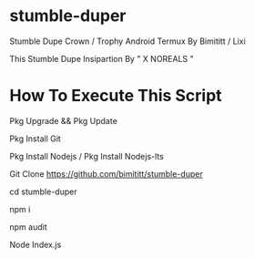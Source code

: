 # stumble-duper

Stumble Dupe Crown / Trophy Android Termux By Bimititt / Lixi

This Stumble Dupe Insipartion By " X NOREALS "

# How To Execute This Script

Pkg Upgrade && Pkg Update

Pkg Install Git

Pkg Install Nodejs / Pkg Install Nodejs-lts

Git Clone https://github.com/bimititt/stumble-duper

cd stumble-duper

npm i

npm audit

Node Index.js
